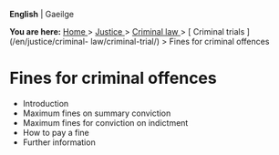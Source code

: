 **English** |  Gaeilge 

**You are here:** [ Home ](/en/) > [ Justice ](/en/justice/) > [ Criminal law
](/en/justice/criminal-law/) > [ Criminal trials ](/en/justice/criminal-
law/criminal-trial/) > Fines for criminal offences

#  Fines for criminal offences

  * Introduction 
  * Maximum fines on summary conviction 
  * Maximum fines for conviction on indictment 
  * How to pay a fine 
  * Further information 
